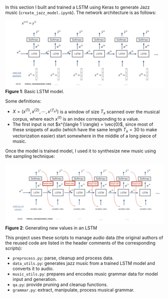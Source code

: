 In this section I built and trained a LSTM using Keras to generate Jazz music (`create_jazz_model.ipynb`). The network architecture is as follows:

![Figure 1](figures/lstm_forward.png)
**Figure 1**: Basic LSTM model.

Some definitions:
* $X = (x^{\langle 1 \rangle}, x^{\langle 2 \rangle}, \cdots, x^{\langle T_x \rangle})$ is a window of size $T_x$ scanned over the musical corpus, where each $x^{\langle t \rangle}$ is an index corresponding to a value.
* The first input is not $x^{\langle 1 \rangle} = \vec{0}$, since most of these snippets of audio (which have the same length $T_x = 30$ to make vectorization easier) start somewhere in the middle of a long piece of music. 

Once the model is trained model, I used it to synthesize new music using the sampling technique:

![Figure2](figures/sampling_lstm.png)
**Figure 2**: Generating new values in an LSTM

This project uses these scripts to manage audio data (the original authors of the reused code are listed in the header comments of the corresponding scripts):
- `preprocess.py`: parse, cleanup and process data.
- `data_utils.py`: generates jazz music from a trained LSTM model and converts it to audio.
- `music_utils.py`: prepares and encodes music grammar data for model input and generation.
- `qa.py`: provide pruning and cleanup functions.
- `grammar.py`: extract, manipulate, process musical grammar.
